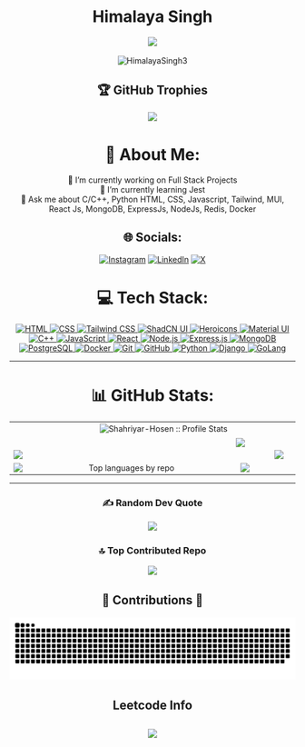 <div align="center">

<h1>Himalaya Singh</h1>
<div align="center">
<img src="https://github.com/Anmol-Baranwal/Cool-GIFs-For-GitHub/assets/74038190/3b4607a1-1cc6-41f1-926f-892ae880e7a5" width="500">
</div>


<p align="center"> <img src="https://komarev.com/ghpvc/?username=HimalayaSingh3&label=Profile%20views&color=0e75b6&style=flat" alt="HimalayaSingh3" /> </p>

## 🏆 GitHub Trophies
![](https://github-profile-trophy.vercel.app/?username=HimalayaSingh3&theme=radical&no-frame=false&no-bg=true&margin-w=4)
  

# 💫 About Me:
🔭 I’m currently working on Full Stack Projects<br>🌱 I’m currently learning Jest<br>💬 Ask me about C/C++, Python HTML, CSS, Javascript, Tailwind, MUI, React Js, MongoDB, ExpressJs, NodeJs, Redis, Docker


## 🌐 Socials:
[![Instagram](https://img.shields.io/badge/Instagram-%23E4405F.svg?logo=Instagram&logoColor=white)](https://instagram.com/himalaya___singh) [![LinkedIn](https://img.shields.io/badge/LinkedIn-%230077B5.svg?logo=linkedin&logoColor=white)](https://linkedin.com/in/linkedin.com/in/himalaya-singh-ba44722a4) [![X](https://img.shields.io/badge/X-black.svg?logo=X&logoColor=white)](https://x.com/Himalaya_Singh) 



# 💻 Tech Stack:

<div align="center">
  <a href="https://developer.mozilla.org/en-US/docs/Web/HTML" target="_blank">
  <img src="https://skillicons.dev/icons?i=html" width="48" alt="HTML"/>
</a>
<a href="https://developer.mozilla.org/en-US/docs/Web/CSS" target="_blank">
  <img src="https://skillicons.dev/icons?i=css" width="48" alt="CSS"/>
</a>
<a href="https://tailwindcss.com/" target="_blank">
  <img src="https://skillicons.dev/icons?i=tailwind" width="48" alt="Tailwind CSS"/>
</a>
<a href="https://ui.shadcn.dev/" target="_blank">
  <img src="https://api.iconify.design/simple-icons/shadcnui.svg?width=48&height=48" width="48" alt="ShadCN UI"/>
</a>
<a href="https://heroicons.com/" target="_blank">
  <img src="https://api.iconify.design/heroicons:home.svg?width=48&height=48" width="48" alt="Heroicons"/>
</a>
<a href="https://mui.com/" target="_blank">
  <img src="https://skillicons.dev/icons?i=mui" width="48" alt="Material UI"/>
</a>
<a href="https://isocpp.org/" target="_blank">
  <img src="https://skillicons.dev/icons?i=cpp" width="48" alt="C++"/>
</a>

  <a href="https://developer.mozilla.org/en-US/docs/Web/JavaScript" target="_blank">
    <img src="https://skillicons.dev/icons?i=js" width="48" alt="JavaScript"/>
  </a>
  <a href="https://reactjs.org" target="_blank">
    <img src="https://skillicons.dev/icons?i=react" width="48" alt="React"/>
  </a>
  <a href="https://nodejs.org" target="_blank">
    <img src="https://skillicons.dev/icons?i=nodejs" width="48" alt="Node.js"/>
  </a>
  <a href="https://expressjs.com/" target="_blank">
    <img src="https://skillicons.dev/icons?i=express" width="48" alt="Express.js"/>
  </a>
  <a href="https://www.mongodb.com/" target="_blank">
    <img src="https://skillicons.dev/icons?i=mongodb" width="48" alt="MongoDB"/>
  </a>
  <a href="https://www.postgresql.org/" target="_blank">
    <img src="https://skillicons.dev/icons?i=postgres" width="48" alt="PostgreSQL"/>
  </a>
  <a href="https://www.docker.com/" target="_blank">
    <img src="https://skillicons.dev/icons?i=docker" width="48" alt="Docker"/>
  </a>
  <a href="https://git-scm.com/" target="_blank">
    <img src="https://skillicons.dev/icons?i=git" width="48" alt="Git"/>
  </a>
  <a href="https://github.com/" target="_blank">
    <img src="https://skillicons.dev/icons?i=github" width="48" alt="GitHub"/>
  </a>
  <a href="https://www.python.org/" target="_blank">
    <img src="https://skillicons.dev/icons?i=python" width="48" alt="Python"/>
  </a>
  <a href="https://www.djangoproject.com/" target="_blank">
  <img src="https://api.iconify.design/simple-icons:django.svg?width=48&height=48" width="48" alt="Django"/>
</a>

  <a href="https://go.dev/" target="_blank">
    <img src="https://skillicons.dev/icons?i=go" width="48" alt="GoLang"/>
  </a>
  
</div>

---


<div align="center">
  
# 📊 GitHub Stats:
<div align="center">
  <table align="center" width="100%">
    <tr>
      <td colspan="1" align="center">
        <img
          width="400px"
          alt="Shahriyar-Hosen :: Profile Stats"
          src="https://github-readme-stats.vercel.app/api?username=HimalayaSingh3&theme=blue-green&amp;show_icons=true&amp;count_private=true&amp;hide_border=true"
        />
      </td>
      <td colspan="1" align="center">
      <img
          align="center"
          width="400px"
          src="http://github-profile-summary-cards.vercel.app/api/cards/profile-details?username=HimalayaSingh3&theme=blue_green"
          alt="Profile details" 
        />
      </td>
    </tr>
    <tr>
      <td colspan="2" align="center">
       <img
          align="center"
          width="70%"
          src="https://github-readme-streak-stats.herokuapp.com?user=HimalayaSingh3&theme=blue-green&hide_border=true"
        />
      </td>
    </tr>
    <tr>
     <td colspan="2">
       <div style="display: flex; justify-content: center; align-items: start;" justify="center" align="center">
          <img
            width="460px"
            src="http://github-profile-summary-cards.vercel.app/api/cards/productive-time?username=HimalayaSingh3&theme=blue_green&utcOffset=8"
          />
         <img
            width="340px"
            alt="Shahriyar-Hosen :: Top Langs"
            src="https://github-readme-stats.vercel.app/api/top-langs/?username=HimalayaSingh3&langs_count=20&theme=blue-green&layout=compact&hide=html"
         />
        </div>
      </td>
    </tr>
    <tr>
      <td colspan="2">
        <div style="display: flex; justify-content: center;" align="center">
          <img src="http://github-profile-summary-cards.vercel.app/api/cards/repos-per-language?username=HimalayaSingh3&theme=blue_green" alt="Top languages by repo" width="400" />
          <img src="http://github-profile-summary-cards.vercel.app/api/cards/most-commit-language?username=HimalayaSingh3&theme=blue_green" alt="Top languages by commit" width="400" />
        </div>
      </td>
    </tr>
</table>
</div>


---


### ✍️ Random Dev Quote
![](https://quotes-github-readme.vercel.app/api?type=horizontal&theme=radical)

### 🔝 Top Contributed Repo
![](https://github-contributor-stats.vercel.app/api?username=HimalayaSingh3&limit=5&theme=dark&combine_all_yearly_contributions=true)


  <h2>🐍 Contributions 🐍</h2>
  <img alt="snake eating my contributions" src="https://raw.githubusercontent.com/salesp07/salesp07/output/github-contribution-grid-snake.svg" />
</div>

<h2 align="center">Leetcode Info<h2>  
<p align="center">
  
  <img  align=top flex-grow=1 src="https://leetcard.jacoblin.cool/himalayasingh337?theme=dark&font=Nunito&ext=heatmap" />  
</p>
</div>

</div>
